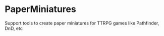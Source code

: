 # PaperMiniatures
Support tools to create paper miniatures for TTRPG games like Pathfinder, DnD, etc
